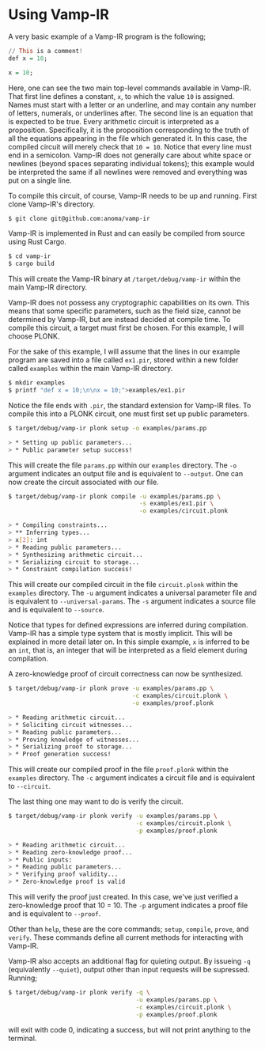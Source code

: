 # Using Vamp-IR


A very basic example of a Vamp-IR program is the following;

```haskell
// This is a comment!
def x = 10;

x = 10;
```

Here, one can see the two main top-level commands available in Vamp-IR. That first line defines a constant, `x`, to which the value `10` is assigned. Names must start with a letter or an underline, and may contain any number of letters, numerals, or underlines after. The second line is an equation that is expected to be true. Every arithmetic circuit is interpreted as a proposition. Specifically, it is the proposition corresponding to the truth of all the equations appearing in the file which generated it. In this case, the compiled circuit will merely check that `10 = 10`. Notice that every line must end in a semicolon. Vamp-IR does not generally care about white space or newlines (beyond spaces separating individual tokens); this example would be interpreted the same if all newlines were removed and everything was put on a single line.

To compile this circuit, of course, Vamp-IR needs to be up and running. First clone Vamp-IR's directory.

```bash
$ git clone git@github.com:anoma/vamp-ir
```

Vamp-IR is implemented in Rust and can easily be compiled from source using Rust Cargo.

```bash
$ cd vamp-ir
$ cargo build
```

This will create the Vamp-IR binary at `/target/debug/vamp-ir` within the main Vamp-IR directory.

Vamp-IR does not possess any cryptographic capabilities on its own. This means that some specific parameters, such as the field size, cannot be determined by Vamp-IR, but are instead decided at compile time. To compile this circuit, a target must first be chosen. For this example, I will choose PLONK.

For the sake of this example, I will assume that the lines in our example program are saved into a file called `ex1.pir`, stored within a new folder called `examples` within the main Vamp-IR directory. 

```bash
$ mkdir examples
$ printf "def x = 10;\n\nx = 10;">examples/ex1.pir
```

Notice the file ends with `.pir`, the standard extension for Vamp-IR files. To compile this into a PLONK circuit, one must first set up public parameters.

```bash
$ target/debug/vamp-ir plonk setup -o examples/params.pp

> * Setting up public parameters...
> * Public parameter setup success!
```

This will create the file `params.pp` within our `examples` directory. The `-o` argument indicates an output file and is equivalent to `--output`. One can now create the circuit associated with our file.

```bash
$ target/debug/vamp-ir plonk compile -u examples/params.pp \
                                     -s examples/ex1.pir \
                                     -o examples/circuit.plonk

> * Compiling constraints...
> ** Inferring types...
> x[2]: int
> * Reading public parameters...
> * Synthesizing arithmetic circuit...
> * Serializing circuit to storage...
> * Constraint compilation success!
```

This will create our compiled circuit in the file `circuit.plonk` within the `examples` directory. The `-u` argument indicates a universal parameter file and is equivalent to `--universal-params`. The `-s` argument indicates a source file and is equivalent to `--source`.

Notice that types for defined expressions are inferred during compilation. Vamp-IR has a simple type system that is mostly implicit. This will be explained in more detail later on. In this simple example, `x` is inferred to be an `int`, that is, an integer that will be interpreted as a field element during compilation.

A zero-knowledge proof of circuit correctness can now be synthesized.

```bash
$ target/debug/vamp-ir plonk prove -u examples/params.pp \
                                   -c examples/circuit.plonk \
                                   -o examples/proof.plonk

> * Reading arithmetic circuit...
> * Soliciting circuit witnesses...
> * Reading public parameters...
> * Proving knowledge of witnesses...
> * Serializing proof to storage...
> * Proof generation success!
```

This will create our compiled proof in the file `proof.plonk` within the `examples` directory. The `-c` argument indicates a circuit file and is equivalent to `--circuit`.

The last thing one may want to do is verify the circuit.

```bash
$ target/debug/vamp-ir plonk verify -u examples/params.pp \
                                    -c examples/circuit.plonk \
                                    -p examples/proof.plonk

> * Reading arithmetic circuit...
> * Reading zero-knowledge proof...
> * Public inputs:
> * Reading public parameters...
> * Verifying proof validity...
> * Zero-knowledge proof is valid
```

This will verify the proof just created. In this case, we've just verified a zero-knowledge proof that 10 = 10. The `-p` argument indicates a proof file and is equivalent to `--proof`. 

Other than `help`, these are the core commands; `setup`, `compile`, `prove`, and `verify`. These commands define all current methods for interacting with Vamp-IR.

Vamp-IR also accepts an additional flag for quieting output. By issueing `-q` (equivalently `--quiet`), output other than input requests will be supressed. Running;

```bash
$ target/debug/vamp-ir plonk verify -q \
                                    -u examples/params.pp \
                                    -c examples/circuit.plonk \
                                    -p examples/proof.plonk
```

will exit with code 0, indicating a success, but will not print anything to the terminal.

